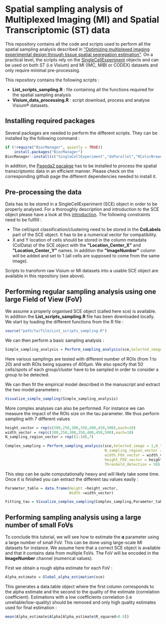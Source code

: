 # Spatial sampling analysis of Multiplexed Imaging (MI) and Spatial Transcriptomic (ST) data

This repository contains all the code and scripts used to perform all the spatial sampling analysis described in ["Optimizing multiplexed imaging experimental design through tissue spatial segregation estimation"](https://www.biorxiv.org/content/10.1101/2021.11.28.470262v2). On a practical level, the scripts rely on the [SingleCellExperiment](https://bioconductor.org/packages/release/bioc/html/SingleCellExperiment.html) objects and can be used on both ST (i.e Visium) and MI (IMC, MIBI or CODEX) datasets and only require minimal pre-processing.

This repository contains the following scripts :

- **List_scripts_sampling.R** : file containing all the functions required for the spatial sampling analysis
- **Visium_data_processing.R** : script download, process and analyse Visium® datasets.

## Installing required packages 

Several packages are needed to perform the different scripts. They can be installed by the following command :

```r
if (!require("BiocManager", quietly = TRUE))
    install.packages("BiocManager")
BiocManager::install(c("SingleCellExperiment","doParallel","RColorBrewer","CountClust))
```

In addition, the [Pagoda2 pacakge](https://github.com/kharchenkolab/pagoda2) has to be installed to process the spatial transcriptomic data in an efficient manner. Please check on the corresponding github page the different dependencies needed to install it. 


## Pre-processing the data 

Data has to be stored in a SingleCellExperiment (SCE) object in order to be properly analysed. For a thoroughly description and introduction to the SCE object please have a look at this [introduction](https://bioconductor.org/packages/devel/bioc/vignettes/SingleCellExperiment/inst/doc/intro.html). The following constraints need to be fullfill :

- The cell/spot classification/clustering need to be stored in the **ColLabels** part of the SCE object. It has to be a numerical vector for compatibility.
- X and Y location of cells should be stored in the column metadata (ColData) of the SCE object with the **"Location_Center_X"** and **"Location_Center_Y"** names. In addition the **"ImageNumber"** column will be added and set to 1 (all cells are supposed to come from the same image).

Scripts to transform raw Visium or MI datasets into a usable SCE object are available in this repository (see above).

## Performing regular sampling analysis using one large Field of View (FoV)

We assume a properly organised SCE object (called here sce) is available. In addition the **List_scripts_sampling.R** file has been downloaded locally.
We start by loading the different functions from the R file :

```r
source("path/to/file/List_scripts_sampling.R")
```


We can then perform a basic sampling analysis :

```r
Simple_sampling_analysis = Perform_sampling_analysis(sce,Selected_image = 1,N_times = 50,N_sampling_region_vector = 1:20,width_FOV_vector = 400,height_FOV_vector = 400,Threshold_detection = 50)
```
Here various samplings are tested with different number of ROIs (from 1 to 20) and with ROIs being squares of 400µm. We also specify that 50 cells/spots of each group/cluster have to be sampled in order to consider a group to be detected.

We can then fit the empirical model described in the manuscript and extract the two model parameters :

```r
Visualize_simple_sampling(Simple_sampling_analysis)
```

More complex analyses can also be performed. For instance we can measure the impact of the ROIs size on the tau parameter. We thus perform sampling with 7 different values 

```r
height_vector = rep(c(200,250,300,350,400,450,500),each=10)
width_vector = rep(c(200,250,300,350,400,450,500),each=10)
N_sampling_region_vector = rep((1:10),7)

Complex_sampling = Perform_sampling_analysis(sce,Selected_image = 1,N_times = 50,
                                             N_sampling_region_vector = N_sampling_region_vector,
                                             width_FOV_vector = width_vector,
                                             height_FOV_vector = height_vector,
                                             Threshold_detection = 50)

```
This step can be quite computationally heavy and will likely take some time. Once it is finished you can extract the different tau values easily :

```r
Parameter_table = data.frame(Height =height_vector,
                             Width =width_vector)

Fitting_tau = Visualize_complex_sampling(Complex_sampling,Parameter_table)
```

## Performing sampling analysis using a large number of small FoVs

To conclude this tutorial, we will see how to estimate the 𝛂 parameter using a large number of small FoV. This can be done using large-scale MI datasets for instance. We assume here that a correct SCE object is available and that it contains data from multiple FoVs. The FoV will be encoded in the **ImageNumber** channel (numerical values).

First we obtain a rough alpha estimate for each FoV :

```r
Alpha_estimate = Global_alpha_estimation(sce)
```
This generates a data.table object where the first column corresponds to the alpha estimate and the second to the quality of the estimate (correlation coefficient). Estimations with a low coefficients correlation (i.e unreliable/low-quality) should be removed and only high quality estimates used for final estimation :

```r
mean(Alpha_estimate$Alpha[Alpha_estimate$R_squared>0.9])
```

